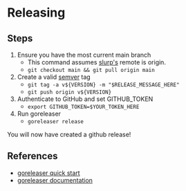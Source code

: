 # Releasing

## Steps

1. Ensure you have the most current main branch
   - This command assumes [slurp's](https://github.com/VyrCossont/slurp) remote
     is origin.
   - `git checkout main && git pull origin main`
2. Create a valid [semver](https://semver.org/) tag
   - `git tag -a v${VERSION} -m "$RELEASE_MESSAGE_HERE"`
   - `git push origin v${VERSION}`
3. Authenticate to GitHub and set GITHUB_TOKEN
   - `export GITHUB_TOKEN=$YOUR_TOKEN_HERE`
4. Run goreleaser
   - `goreleaser release`

You will now have created a github release!

## References

- [goreleaser quick start](https://goreleaser.com/quick-start/)
- [goreleaser documentation](https://goreleaser.com/customization/)
